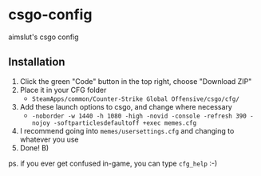 # csgo-config
aimslut's csgo config

## Installation
1. Click the green "Code" button in the top right, choose "Download ZIP"
2. Place it in your CFG folder 
   - `SteamApps/common/Counter-Strike Global Offensive/csgo/cfg/`
3. Add these launch options to csgo, and change where necessary 
   - `-noborder -w 1440 -h 1080 -high -novid -console -refresh 390 -nojoy -softparticlesdefaultoff +exec memes.cfg`
4. I recommend going into `memes/usersettings.cfg` and changing to whatever you use
5. Done! B)

ps. if you ever get confused in-game, you can type `cfg_help` :-)
